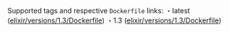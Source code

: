 Supported tags and respective `Dockerfile` links:
・latest ([elixir/versions/1.3/Dockerfile](https://github.com/pottava/docker-erlang/blob/master/elixir/versions/1.3/Dockerfile))
・1.3 ([elixir/versions/1.3/Dockerfile](https://github.com/pottava/docker-erlang/blob/master/elixir/versions/1.3/Dockerfile))
